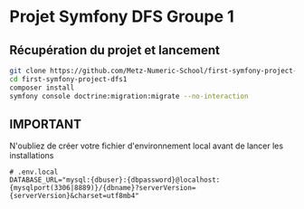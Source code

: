 # Projet Symfony DFS Groupe 1

## Récupération du projet et lancement

```bash
git clone https://github.com/Metz-Numeric-School/first-symfony-project-dfs1
cd first-symfony-project-dfs1
composer install
symfony console doctrine:migration:migrate --no-interaction
```

## IMPORTANT

N'oubliez de créer votre fichier d'environnement local avant de lancer les installations

```.env
# .env.local
DATABASE_URL="mysql:{dbuser}:{dbpassword}@localhost:{mysqlport(3306|8889)}/{dbname}?serverVersion={serverVersion}&charset=utf8mb4"
```
